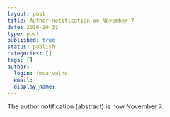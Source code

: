```yaml
---
layout: post
title: Author notification on November 7
date: 2016-10-31
type: post
published: true
status: publish
categories: []
tags: []
author:
  login: fmcarvalho
  email: 
  display_name:   
---
```


The author notification (abstract) is now November 7.
